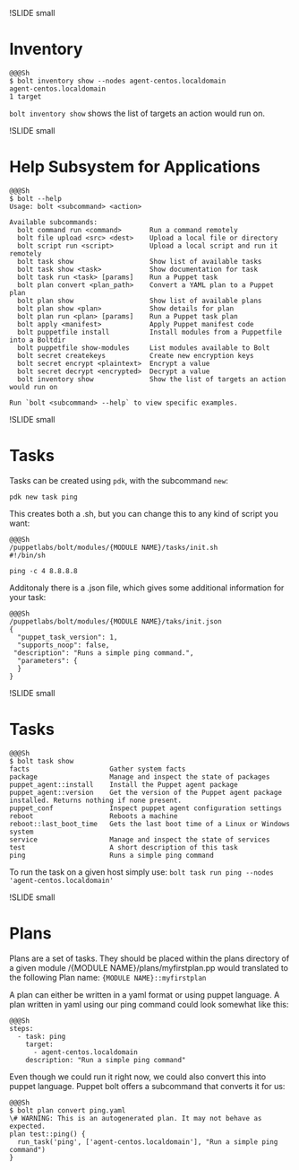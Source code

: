 !SLIDE small
# Inventory

    @@@Sh
    $ bolt inventory show --nodes agent-centos.localdomain
    agent-centos.localdomain
    1 target

`bolt inventory show` shows the list of targets an action would run on.


!SLIDE small
# Help Subsystem for Applications

    @@@Sh
    $ bolt --help
    Usage: bolt <subcommand> <action>
    
    Available subcommands:
      bolt command run <command>       Run a command remotely
      bolt file upload <src> <dest>    Upload a local file or directory
      bolt script run <script>         Upload a local script and run it remotely
      bolt task show                   Show list of available tasks
      bolt task show <task>            Show documentation for task
      bolt task run <task> [params]    Run a Puppet task
      bolt plan convert <plan_path>    Convert a YAML plan to a Puppet plan
      bolt plan show                   Show list of available plans
      bolt plan show <plan>            Show details for plan
      bolt plan run <plan> [params]    Run a Puppet task plan
      bolt apply <manifest>            Apply Puppet manifest code
      bolt puppetfile install          Install modules from a Puppetfile into a Boltdir
      bolt puppetfile show-modules     List modules available to Bolt
      bolt secret createkeys           Create new encryption keys
      bolt secret encrypt <plaintext>  Encrypt a value
      bolt secret decrypt <encrypted>  Decrypt a value
      bolt inventory show              Show the list of targets an action would run on
    
    Run `bolt <subcommand> --help` to view specific examples.


!SLIDE small
# Tasks

Tasks can be created using `pdk`, with the subcommand `new`:

`pdk new task ping`

This creates both a .sh, but you can change this to any kind of script you want:

    @@@Sh
    /puppetlabs/bolt/modules/{MODULE NAME}/tasks/init.sh
    #!/bin/sh
    
    ping -c 4 8.8.8.8

Additonaly there is a .json file, which gives some additional information for your task:

    @@@Sh
    /puppetlabs/bolt/modules/{MODULE NAME}/taks/init.json
    {
      "puppet_task_version": 1,
      "supports_noop": false,
     "description": "Runs a simple ping command.",
      "parameters": {
      }
    }
!SLIDE small
# Tasks
    
    @@@Sh
    $ bolt task show
    facts                    Gather system facts
    package                  Manage and inspect the state of packages
    puppet_agent::install    Install the Puppet agent package
    puppet_agent::version    Get the version of the Puppet agent package installed. Returns nothing if none present.
    puppet_conf              Inspect puppet agent configuration settings
    reboot                   Reboots a machine
    reboot::last_boot_time   Gets the last boot time of a Linux or Windows system
    service                  Manage and inspect the state of services
    test                     A short description of this task
    ping                     Runs a simple ping command

To run the task on a given host simply use:
`bolt task run ping --nodes 'agent-centos.localdomain'`

!SLIDE small
# Plans

Plans are a set of tasks. They should be placed within the plans directory of a given module
/{MODULE NAME}/plans/myfirstplan.pp would translated to the following Plan name:
`{MODULE NAME}::myfirstplan`

A plan can either be written in a yaml format or using puppet language. A plan written in yaml using our ping command could look somewhat like this:

    @@@Sh
    steps:
      - task: ping
        target:
          - agent-centos.localdomain
        description: "Run a simple ping command"

Even though we could run it right now, we could also convert this into puppet language. Puppet bolt offers a subcommand that converts it for us:

    @@@Sh
    $ bolt plan convert ping.yaml
    \# WARNING: This is an autogenerated plan. It may not behave as expected.
    plan test::ping() {
      run_task('ping', ['agent-centos.localdomain'], "Run a simple ping command")
    }
